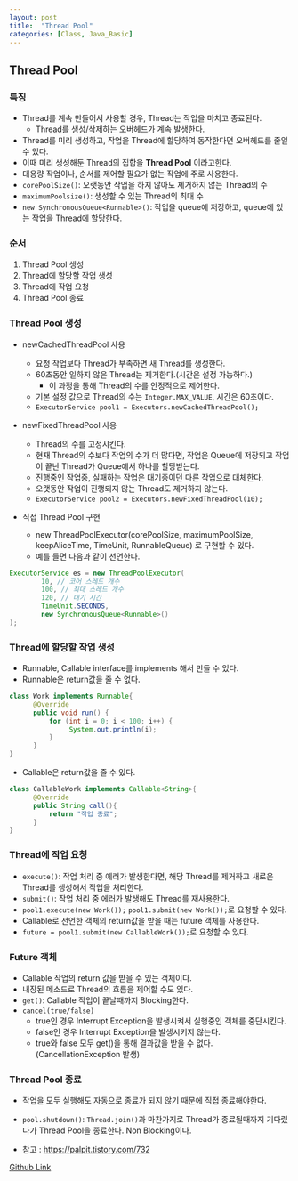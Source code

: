 ```yaml
---
layout: post
title:  "Thread Pool"
categories: [Class, Java_Basic]
---
```

## Thread Pool
### 특징
- Thread를 계속 만들어서 사용할 경우, Thread는 작업을 마치고 종료된다.
  - Thread를 생성/삭제하는 오버헤드가 계속 발생한다.
- Thread를 미리 생성하고, 작업을 Thread에 할당하여 동작한다면 오버헤드를 줄일 수 있다.
- 이때 미리 생성해둔 Thread의 집합을 **Thread Pool** 이라고한다.
- 대용량 작업이나, 순서를 제어할 필요가 없는 작업에 주로 사용한다.
- `corePoolSize()`: 오랫동안 작업을 하지 않아도 제거하지 않는 Thread의 수
- `maximumPoolsize()`: 생성할 수 있는 Thread의 최대 수
- `new SynchronousQueue<Runnable>()`: 작업을 queue에 저장하고, queue에 있는 작업을 Thread에 할당한다.


### 순서
1. Thread Pool 생성
2. Thread에 할당할 작업 생성
3. Thread에 작업 요청
4. Thread Pool 종료

### Thread Pool 생성
- newCachedThreadPool 사용
  - 요청 작업보다 Thread가 부족하면 새 Thread를 생성한다.
  - 60초동안 일하지 않은 Thread는 제거한다.(시간은 설정 가능하다.)
    - 이 과정을 통해 Thread의 수를 안정적으로 제어한다.
  - 기본 설정 값으로 Thread의 수는 `Integer.MAX_VALUE`, 시간은 60초이다.
  - `ExecutorService pool1 = Executors.newCachedThreadPool();`

- newFixedThreadPool 사용
  - Thread의 수를 고정시킨다.
  - 현재 Thread의 수보다 작업의 수가 더 많다면, 작업은 Queue에 저장되고 작업이 끝난 Thread가 Queue에서 하나를 할당받는다.
  - 진행중인 작업중, 실패하는 작업은 대기중이던 다른 작업으로 대체한다.
  - 오랫동안 작업이 진행되지 않는 Thread도 제거하지 않는다.
  - `ExecutorService pool2 = Executors.newFixedThreadPool(10);`

- 직접 Thread Pool 구현
  - new ThreadPoolExecutor(corePoolSize, maximumPoolSize, keepAliceTime, TimeUnit, RunnableQueue) 로 구현할 수 있다.
  - 예를 들면 다음과 같이 선언한다.
```java
ExecutorService es = new ThreadPoolExecutor(
     	10, // 코어 스레드 개수
    	100, // 최대 스레드 개수
    	120, // 대기 시간
    	TimeUnit.SECONDS,
    	new SynchronousQueue<Runnable>()
);
```

### Thread에 할당할 작업 생성
- Runnable, Callable interface를 implements 해서 만들 수 있다.
- Runnable은 return값을 줄 수 없다.
```java
class Work implements Runnable{
      @Override
      public void run() {
          for (int i = 0; i < 100; i++) {
               System.out.println(i);
          }
      }
}
```

- Callable은 return값을 줄 수 있다.
```java
class CallableWork implements Callable<String>{
      @Override
      public String call(){
          return "작업 종료";
      }
}
```

### Thread에 작업 요청
- `execute()`: 작업 처리 중 에러가 발생한다면, 해당 Thread를 제거하고 새로운 Thread를 생성해서 작업을 처리한다.
- `submit()`: 작업 처리 중 에러가 발생해도 Thread를 재사용한다.
- `pool1.execute(new Work());` `pool1.submit(new Work());`로 요청할 수 있다.
- Callable로 선언한 객체의 return값을 받을 때는 future 객체를 사용한다.
- `future = pool1.submit(new CallableWork());`로 요청할 수 있다.

### Future 객체
- Callable 작업의 return 값을 받을 수 있는 객체이다.
- 내장된 메소드로 Thread의 흐름을 제어할 수도 있다.
- `get()`: Callable 작업이 끝날때까지 Blocking한다.
- `cancel(true/false)`
  - true인 경우 Interrupt Exception을 발생시켜서 실행중인 객체를 중단시킨다.
  - false인 경우 Interrupt Exception을 발생시키지 않는다.
  - true와 false 모두 get()을 통해 결과값을 받을 수 없다.(CancellationException 발생)

### Thread Pool 종료
- 작업을 모두 실행해도 자동으로 종료가 되지 않기 때문에 직접 종료해야한다.
- `pool.shutdown()`: `Thread.join()`과 마찬가지로 Thread가 종료될때까지 기다렸다가 Thread Pool을 종료한다. Non Blocking이다.

- 참고 : https://palpit.tistory.com/732

[Github Link](https://github.com/chundh/java-til/blob/master/5_JavaAdvanced/src/com/company/day9/ThreadPool/ThreadPool.java)